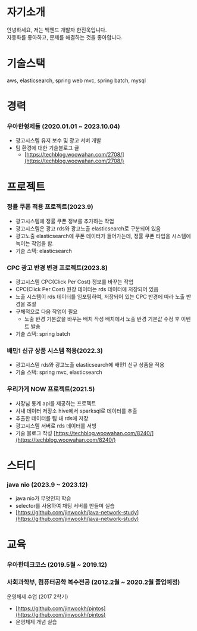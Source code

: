 # 자기소개
안녕하세요, 저는 백엔드 개발자 한진욱입니다.   
자동화를 좋아하고, 문제를 해결하는 것을 좋아합니다.

# 기술스택
aws, elasticsearch, spring web mvc, spring batch, mysql

# 경력
### 우아한형제들 (2020.01.01 ~ 2023.10.04)
- 광고시스템 유지 보수 및 광고 서버 개발
- 팀 환경에 대한 기술블로그 글
  - [https://techblog.woowahan.com/2708/](https://techblog.woowahan.com/2708/) 

# 프로젝트
### 정률 쿠폰 적용 프로젝트(2023.9)
- 광고시스템에 정률 쿠폰 정보를 추가하는 작업
- 광고시스템은 광고 rds와 광고노출 elasticsearch로 구분되어 있음
- 광고노출 elasticsearch에 쿠폰 데이터가 들어가는데, 정률 쿠폰 타입을 시스템에 녹이는 작업을 함.
- 기술 스택: elasticsearch 

### CPC 광고 반경 변경 프로젝트(2023.8)
- 광고시스템 CPC(Click Per Cost) 정보를 바꾸는 작업
- CPC(Click Per Cost) 원장 데이터는 rds 데이터에 저장되어 있음
- 노출 시스템이 rds 데이터를 임포팅하여, 저장되어 있는 CPC 반경에 따라 노출 반경을 조절
- 구체적으로 다음 작업이 필요
  - 노출 반경 기본값을 바꾸는 배치 작성
    배치에서 노출 반경 기본값 수정 후 이벤트 발송
- 기술 스택: spring batch

### 배민1 신규 상품 시스템 적용(2022.3)
- 광고시스템 rds와 광고노출 elasticsearch에 배민1 신규 상품을 적용
- 기술 스택: spring mvc, elasticsearch

### 우리가게 NOW 프로젝트(2021.5)
- 사장님 통계 api를 제공하는 프로젝트
- 사내 데이터 저장소 hive에서 sparksql로 데이터를 추출
- 추출한 데이터를 팀 내 rds에 저장
- 광고시스템 서버로 rds 데이터를 서빙
- 기술 블로그 작성
[https://techblog.woowahan.com/8240/](https://techblog.woowahan.com/8240/)

# 스터디
###  java nio (2023.9 ~ 2023.12)
- java nio가 무엇인지 학습
- selector를 사용하여 채팅 서버를 만들며 실습
- [https://github.com/jinwookh/java-network-study](https://github.com/jinwookh/java-network-study)

# 교육
### 우아한테크코스 (2019.5월 ~ 2019.12)
### 사회과학부, 컴퓨터공학 복수전공 (2012.2월 ~ 2020.2월 졸업예정)
운영체제 수업 (2017 2학기)
- [https://github.com/jinwookh/pintos](https://github.com/jinwookh/pintos)
- 운영체제 개념 실습

